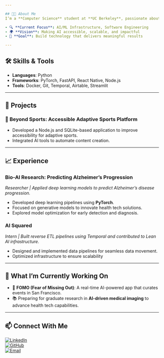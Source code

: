 ```yaml
---

## 👨‍🎓 About Me  
I’m a **Computer Science** student at **UC Berkeley**, passionate about building impactful software solutions and exploring the intersection of **AI and biotechnology**. I focus on developing scalable systems and tools that solve real-world problems.

- 🔍 **Current Focus**: AI/ML Infrastructure, Software Engineering
- 🌍 **Vision**: Making AI accessible, scalable, and impactful  
- 🎯 **Goal**: Build technology that delivers meaningful results  

---
```


## 🛠️ Skills & Tools  

- **Languages**: Python  
- **Frameworks**: PyTorch, FastAPI, React Native, Node.js  
- **Tools**: Docker, Git, Temporal, Airtable, Streamlit  

---

## 🚀 Projects  

### 🌟 **Beyond Sports: Accessible Adaptive Sports Platform**  
- Developed a Node.js and SQLite-based application to improve accessibility for adaptive sports.  
- Integrated AI tools to automate content creation.

---

## 📈 Experience  

### **Bio-AI Research: Predicting Alzheimer’s Progression**  
*Researcher | Applied deep learning models to predict Alzheimer’s disease progression.*  
- Developed deep learning pipelines using **PyTorch**.  
- Focused on generative models to innovate health tech solutions.  
- Explored model optimization for early detection and diagnosis.  

### **AI Squared**  
*Intern | Built reverse ETL pipelines using Temporal and contributed to Lean AI infrastructure.*  
- Designed and implemented data pipelines for seamless data movement.  
- Optimized infrastructure to ensure scalability

---

## 🌱 What I’m Currently Working On  
- 🤖 **FOMO (Fear of Missing Out)**: A real-time AI-powered app that curates events in San Francisco.
- 📚 Preparing for graduate research in **AI-driven medical imaging** to advance health tech capabilities.  


---

## 📫 Connect With Me  

[![LinkedIn](https://img.shields.io/badge/LinkedIn-Connect-blue)](https://linkedin.com/in/lee-irene)  
[![GitHub](https://img.shields.io/badge/GitHub-Follow-black)](https://github.com/irenelgg)  
[![Email](https://img.shields.io/badge/Email-Contact-red)](mailto:irenewithlove.lee@gmail.com)

